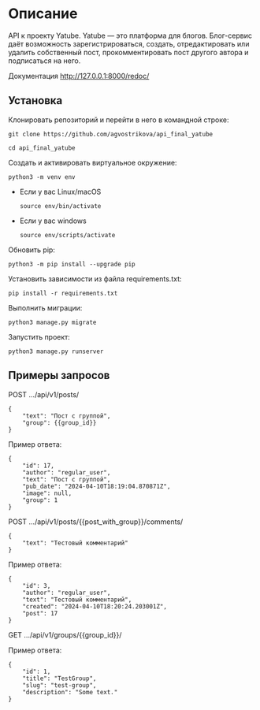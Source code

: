 # Описание

API к проекту Yatube.
Yatube — это платформа для блогов.
Блог-сервис даёт возможность зарегистрироваться, создать, отредактировать или удалить собственный пост, прокомментировать пост другого автора и подписаться на него.

Документация http://127.0.0.1:8000/redoc/

## Установка

Клонировать репозиторий и перейти в него в командной строке:
```
git clone https://github.com/agvostrikova/api_final_yatube

cd api_final_yatube
```

Cоздать и активировать виртуальное окружение:

```
python3 -m venv env
```

* Если у вас Linux/macOS
    ```
    source env/bin/activate
  ```
* Если у вас windows

    ```
    source env/scripts/activate
    ```
Обновить pip:
```
python3 -m pip install --upgrade pip
```
Установить зависимости из файла requirements.txt:

```
pip install -r requirements.txt
```
Выполнить миграции:
```
python3 manage.py migrate
```
Запустить проект:
```
python3 manage.py runserver
```

## Примеры запросов

POST .../api/v1/posts/
```
{
    "text": "Пост с группой",
    "group": {{group_id}}
}
```
Пример ответа:
```
{
    "id": 17,
    "author": "regular_user",
    "text": "Пост с группой",
    "pub_date": "2024-04-10T18:19:04.870871Z",
    "image": null,
    "group": 1
}
```
POST .../api/v1/posts/{{post_with_group}}/comments/
```
{
    "text": "Тестовый комментарий"
}
```
Пример ответа:
```
{
    "id": 3,
    "author": "regular_user",
    "text": "Тестовый комментарий",
    "created": "2024-04-10T18:20:24.203001Z",
    "post": 17
}
```
GET .../api/v1/groups/{{group_id}}/

Пример ответа:
```
{
    "id": 1,
    "title": "TestGroup",
    "slug": "test-group",
    "description": "Some text."
}
```

